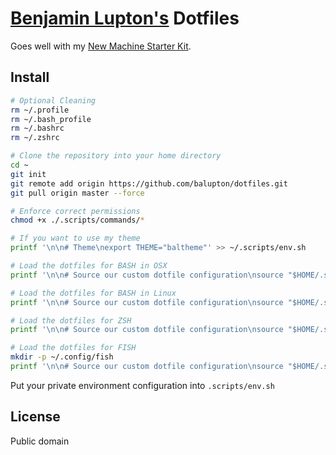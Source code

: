 # [Benjamin Lupton's](http://balupton.com) Dotfiles

Goes well with my [New Machine Starter Kit](https://gist.github.com/balupton/5259595).


## Install

``` bash
# Optional Cleaning
rm ~/.profile
rm ~/.bash_profile
rm ~/.bashrc
rm ~/.zshrc

# Clone the repository into your home directory
cd ~
git init
git remote add origin https://github.com/balupton/dotfiles.git
git pull origin master --force

# Enforce correct permissions
chmod +x ./.scripts/commands/*

# If you want to use my theme
printf '\n\n# Theme\nexport THEME="baltheme"' >> ~/.scripts/env.sh

# Load the dotfiles for BASH in OSX
printf '\n\n# Source our custom dotfile configuration\nsource "$HOME/.scripts/init.sh"' >> ~/.bash_profile

# Load the dotfiles for BASH in Linux
printf '\n\n# Source our custom dotfile configuration\nsource "$HOME/.scripts/init.sh"' >> ~/.bashrc

# Load the dotfiles for ZSH
printf '\n\n# Source our custom dotfile configuration\nsource "$HOME/.scripts/init.sh"' >> ~/.zshrc

# Load the dotfiles for FISH
mkdir -p ~/.config/fish
printf '\n\n# Source our custom dotfile configuration\nsource "$HOME/.scripts/init.fish"' >>  ~/.config/fish/config.fish
```

Put your private environment configuration into `.scripts/env.sh`


## License

Public domain

